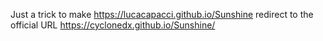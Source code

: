 Just a trick to make https://lucacapacci.github.io/Sunshine redirect to the official URL https://cyclonedx.github.io/Sunshine/ 
